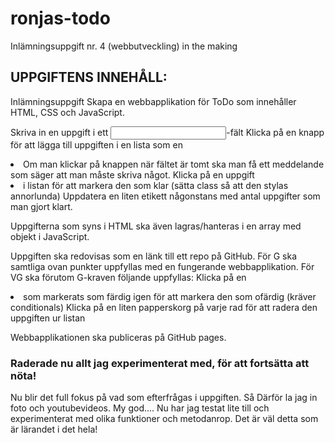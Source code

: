 # ronjas-todo
Inlämningsuppgift nr. 4 (webbutveckling) in the making

## UPPGIFTENS INNEHÅLL:
Inlämningsuppgift
Skapa en webbapplikation för ToDo som innehåller HTML, CSS och JavaScript.

Skriva in en uppgift i ett <input>-fält
Klicka på en knapp för att lägga till uppgiften i en lista som en <li>
Om man klickar på knappen när fältet är tomt ska man få ett meddelande som säger att man måste skriva något.
Klicka på en uppgift <li> i listan för att markera den som klar (sätta class så att den stylas annorlunda)
Uppdatera en liten etikett någonstans med antal uppgifter som man gjort klart.

Uppgifterna som syns i HTML ska även lagras/hanteras i en array med objekt i JavaScript.

Uppgiften ska redovisas som en länk till ett repo på GitHub.
För G ska samtliga ovan punkter uppfyllas med en fungerande webbapplikation.
För VG ska förutom G-kraven följande uppfyllas:
Klicka på en <li> som markerats som färdig igen för att markera den som ofärdig (kräver conditionals)
Klicka på en liten papperskorg på varje rad för att radera den uppgiften ur listan

Webbapplikationen ska publiceras på GitHub pages.

### Raderade nu allt jag experimenterat med, för att fortsätta att nöta!
Nu blir det full fokus på vad som efterfrågas i uppgiften. 
Så Därför la jag in foto och youtubevideos. My god.... 
Nu har jag testat lite till och experimenterat med olika funktioner och metodanrop. Det är väl detta som är lärandet i det hela!



